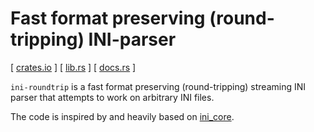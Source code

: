 # Fast format preserving (round-tripping) INI-parser

[ [crates.io] ] [ [lib.rs] ] [ [docs.rs] ]


`ini-roundtrip` is a fast format preserving (round-tripping) streaming INI
parser that attempts to work on arbitrary INI files.

The code is inspired by and heavily based on [ini_core].


[crates.io]: https://crates.io/crates/ini-roundtrip
[docs.rs]: https://docs.rs/ini-roundtrip
[ini_core]: https://github.com/CasualX/ini_core
[lib.rs]: https://lib.rs/crates/ini-roundtrip
